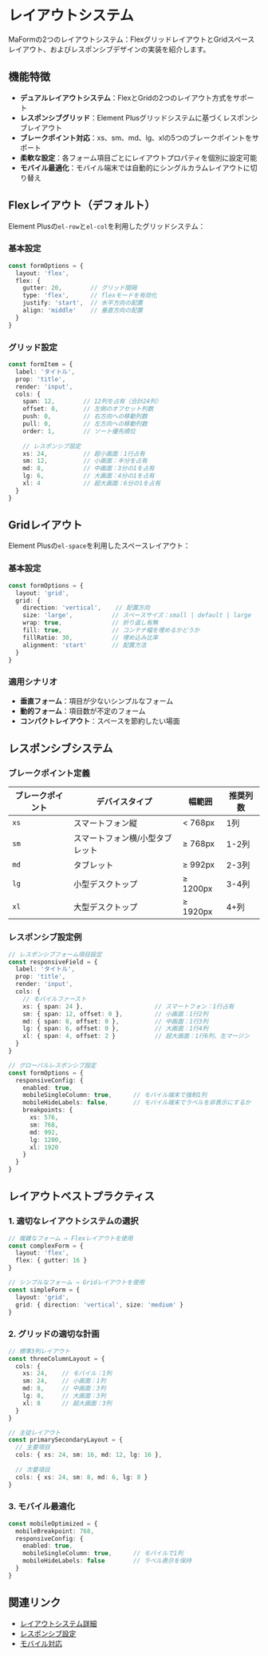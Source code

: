 # レイアウトシステム

MaFormの2つのレイアウトシステム：FlexグリッドレイアウトとGridスペースレイアウト、およびレスポンシブデザインの実装を紹介します。

<DemoPreview dir="demos/ma-form/layout-systems" />

## 機能特徴

- **デュアルレイアウトシステム**：FlexとGridの2つのレイアウト方式をサポート
- **レスポンシブグリッド**：Element Plusグリッドシステムに基づくレスポンシブレイアウト
- **ブレークポイント対応**：xs、sm、md、lg、xlの5つのブレークポイントをサポート
- **柔軟な設定**：各フォーム項目ごとにレイアウトプロパティを個別に設定可能
- **モバイル最適化**：モバイル端末では自動的にシングルカラムレイアウトに切り替え

## Flexレイアウト（デフォルト）

Element Plusの`el-row`と`el-col`を利用したグリッドシステム：

### 基本設定
```typescript
const formOptions = {
  layout: 'flex',
  flex: {
    gutter: 20,        // グリッド間隔
    type: 'flex',      // flexモードを有効化
    justify: 'start',  // 水平方向の配置
    align: 'middle'    // 垂直方向の配置
  }
}
```

### グリッド設定
```typescript
const formItem = {
  label: 'タイトル',
  prop: 'title',
  render: 'input',
  cols: {
    span: 12,        // 12列を占有（合計24列）
    offset: 0,       // 左側のオフセット列数
    push: 0,         // 右方向への移動列数
    pull: 0,         // 左方向への移動列数
    order: 1,        // ソート優先順位
    
    // レスポンシブ設定
    xs: 24,          // 超小画面：1行占有
    sm: 12,          // 小画面：半分を占有
    md: 8,           // 中画面：3分の1を占有
    lg: 6,           // 大画面：4分の1を占有
    xl: 4            // 超大画面：6分の1を占有
  }
}
```

## Gridレイアウト

Element Plusの`el-space`を利用したスペースレイアウト：

### 基本設定
```typescript
const formOptions = {
  layout: 'grid',
  grid: {
    direction: 'vertical',    // 配置方向
    size: 'large',           // スペースサイズ：small | default | large
    wrap: true,              // 折り返し有無
    fill: true,              // コンテナ幅を埋めるかどうか
    fillRatio: 30,           // 埋め込み比率
    alignment: 'start'       // 配置方法
  }
}
```

### 適用シナリオ
- **垂直フォーム**：項目が少ないシンプルなフォーム
- **動的フォーム**：項目数が不定のフォーム
- **コンパクトレイアウト**：スペースを節約したい場面

## レスポンシブシステム

### ブレークポイント定義

| ブレークポイント | デバイスタイプ | 幅範囲 | 推奨列数 |
|------|---------|----------|----------|
| `xs` | スマートフォン縦 | < 768px | 1列 |
| `sm` | スマートフォン横/小型タブレット | ≥ 768px | 1-2列 |
| `md` | タブレット | ≥ 992px | 2-3列 |
| `lg` | 小型デスクトップ | ≥ 1200px | 3-4列 |
| `xl` | 大型デスクトップ | ≥ 1920px | 4+列 |

### レスポンシブ設定例

```typescript
// レスポンシブフォーム項目設定
const responsiveField = {
  label: 'タイトル',
  prop: 'title',
  render: 'input',
  cols: {
    // モバイルファースト
    xs: { span: 24 },                    // スマートフォン：1行占有
    sm: { span: 12, offset: 0 },         // 小画面：1行2列
    md: { span: 8, offset: 0 },          // 中画面：1行3列  
    lg: { span: 6, offset: 0 },          // 大画面：1行4列
    xl: { span: 4, offset: 2 }           // 超大画面：1行6列、左マージン
  }
}

// グローバルレスポンシブ設定
const formOptions = {
  responsiveConfig: {
    enabled: true,
    mobileSingleColumn: true,      // モバイル端末で強制1列
    mobileHideLabels: false,       // モバイル端末でラベルを非表示にするか
    breakpoints: {
      xs: 576,
      sm: 768, 
      md: 992,
      lg: 1200,
      xl: 1920
    }
  }
}
```

## レイアウトベストプラクティス

### 1. 適切なレイアウトシステムの選択

```typescript
// 複雑なフォーム → Flexレイアウトを使用
const complexForm = {
  layout: 'flex',
  flex: { gutter: 16 }
}

// シンプルなフォーム → Gridレイアウトを使用  
const simpleForm = {
  layout: 'grid',
  grid: { direction: 'vertical', size: 'medium' }
}
```

### 2. グリッドの適切な計画

```typescript
// 標準3列レイアウト
const threeColumnLayout = {
  cols: {
    xs: 24,    // モバイル：1列
    sm: 24,    // 小画面：1列
    md: 8,     // 中画面：3列
    lg: 8,     // 大画面：3列
    xl: 8      // 超大画面：3列
  }
}

// 主従レイアウト
const primarySecondaryLayout = {
  // 主要項目
  cols: { xs: 24, sm: 16, md: 12, lg: 16 },
  
  // 次要項目
  cols: { xs: 24, sm: 8, md: 6, lg: 8 }
}
```

### 3. モバイル最適化

```typescript
const mobileOptimized = {
  mobileBreakpoint: 768,
  responsiveConfig: {
    enabled: true,
    mobileSingleColumn: true,      // モバイルで1列
    mobileHideLabels: false        // ラベル表示を保持
  }
}
```

## 関連リンク

- [レイアウトシステム詳細](/ja/front/component/ma-form#レイアウトシステム詳細)
- [レスポンシブ設定](/ja/front/component/ma-form#responsiveconfig-レスポンシブ設定)
- [モバイル対応](/ja/front/component/ma-form/examples/mobile-responsive)